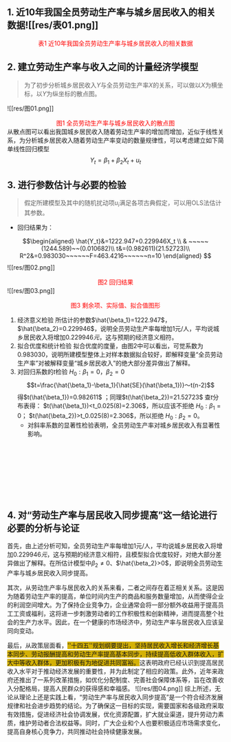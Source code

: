 ## 1. 近10年我国全员劳动生产率与城乡居民收入的相关数据![[res/表01.png]]

<font color="#ff0000"><center>表1 近10年我国全员劳动生产率与城乡居民收入的相关数据</center></font>



## 2. 建立劳动生产率与收入之间的计量经济学模型
>为了初步分析城乡居民收入$Y$与全员劳动生产率$X$的关系，可以做以$X$为横坐标，以$Y$为纵坐标的散点图。

![[res/图01.png]]


<font color="#ff0000"><center>图1 全员劳动生产率与城乡居民收入的散点图</center></font>
从散点图可以看出我国城乡居民收入随着劳动生产率的增加而增加，近似于线性关系，为分析城乡居民收入随着劳动生产率变动的数量规律性，可以考虑建立如下简单线性回归模型
$$Y_t=\beta_1+\beta_2X_t+u_t$$


## 3. 进行参数估计与必要的检验
>假定所建模型及其中的随机扰动项$u_i$满足各项古典假定，可以用OLS法估计其参数。
- 回归结果为：

$$\begin{aligned}
\hat{Y_t}&=1222.947+0.229946X_t \\
& ~~~~~(1244.589)~~(0.010682)\\
t&=(0.982611)(21.52723)\\
R^2&=0.983030~~~~~~F=463.4216~~~~~~n=10
\end{aligned}
$$
![[res/图02.png]]
<font color="#ff0000"><center>图2 回归结果</center></font>
![[res/图03.png]]

<font color="#ff0000"><center>图3 剩余项、实际值、拟合值图形</center></font>
1. 经济意义检验
    所估计的参数$\hat{\beta_1}=1222.947$，$\hat{\beta_2}=0.229946$，说明全员劳动生产率每增加1元/人，平均说城乡居民收入将增加$0.229946元$，这与预期的经济意义相符。
2. 拟合优度和统计检验
    拟合优度的度量，由图$2$中可以看出，可觉系数为$0.983030$，说明所建模型整体上对样本数据拟合较好，即解释变量“全员劳动生产率”对被解释变量“城乡居民收入”的绝大部分差异做出了解释。
3. 对回归系数的$t$检验
    $H_0:\beta_1=0，\beta_2=0$
    $$t=\frac{\hat{\beta_1}-\beta_1}{\hat{SE}(\hat{\beta_1})}～t(n-2)$$
    得$t(\hat{\beta_1})=0.982611$ ；同理$t(\hat{\beta_2})=21.52723$
    查$t$分布表得：
        $t(\hat{\beta_1})<t_0.025(8)=2.306$，所以应该不拒绝 $H_0:\beta_1=0$；
        $t(\hat{\beta_2})>t_0.025(8)=2.306$，所以拒绝 $H_0:\beta_2=0$。
    - 对斜率系数的显著性检验表明，全员劳动生产率对城乡居民收入有显著性影响。

<br>
<br>
<br>
<br>
<br>
<br>
<br>


## 4. 对“劳动生产率与居民收入同步提高”这一结论进行必要的分析与论证
首先，由上述分析可知，全员劳动生产率每增加1元/人，平均说城乡居民收入将增加$0.229946元$，这与预期的经济意义相符，且模型拟合优度较好，对绝大部分差异做出了解释。在所估计模型中$\beta_2\ne 0$、$\hat{\beta_2}>0$，即说明全员劳动生产率与城乡居民收入同步提高。

其次，从劳动生产率与居民收入的关系来看，二者之间存在着正相关关系。这是因为随着劳动生产率的提高，单位时间内生产的商品和服务数量增加，从而使得企业的利润空间增大。为了保持企业竞争力，企业通常会将一部分额外收益用于提高员工工资或福利，这将进一步刺激劳动者的工作积极性和创新精神，进而提高整个社会的生产力水平。因此，在一个健康的市场经济中，劳动生产率与居民收入应该呈同向变动。

最后，从政策层面看，<span style="background:rgb(212, 177, 6)">''十四五''规划纲要提出，坚持居民收入增长和经济增长基本同步、劳动报酬提高和劳动生产率提高基本同步，持续提高低收入群体收入，扩大中等收入群体，更加积极有为地促进共同富裕。</span>这表明政府已经认识到提高居民收入水平对于推动经济发展的重要性，并为此制定了相应的政策。此外，近年来政府还推出了一系列改革措施，如优化分配制度、完善社会保障体系等，旨在改善收入分配格局，提高人民群众的获得感和幸福感。
![[res/图04.png]]
综上所述，无论从理论上还是实践上看，“劳动生产率与居民收入同步提高”是一个符合经济发展规律和社会进步趋势的结论。为了确保这一目标的实现，需要国家和各级政府采取有效措施，促进经济社会协调发展，优化资源配置，扩大就业渠道，提升劳动力素质，维护劳动者合法权益等。同时，广大企业和个人也要积极适应市场需求变化，提高自身核心竞争力，共同推动社会持续健康发展。